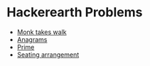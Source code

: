 # Hackerearth Problems

  - [Monk takes walk](https://github.com/ashishdotme/code.ashish.me/blob/master/hackerearth/algorithms/searching/linear-search/01-monk-takes-walk.js)
- [Anagrams](https://github.com/ashishdotme/code.ashish.me/blob/master/hackerearth/basics/01-anagrams.js)
- [Prime](https://github.com/ashishdotme/code.ashish.me/blob/master/hackerearth/basics/02-prime.js)
- [Seating arrangement](https://github.com/ashishdotme/code.ashish.me/blob/master/hackerearth/basics/03-seating-arrangement.js)
